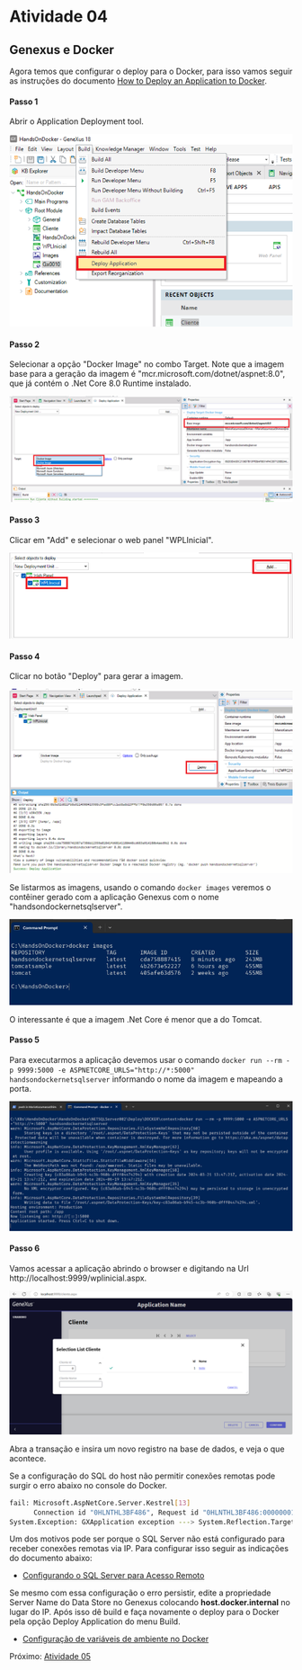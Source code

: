 # Atividade 04

## Genexus e Docker

Agora temos que configurar o deploy para o Docker, para isso vamos seguir as instruções do documento [How to Deploy an Application to Docker](https://wiki.genexus.com/commwiki/servlet/wiki?36951,How+to+Deploy+an+Application+to+Docker).

#### Passo 1

Abrir o Application Deployment tool.

![Application Deployment tool](imagens/deployapptool.png)

#### Passo 2

Selecionar a opção "Docker Image" no combo Target. Note que a imagem base para a geração da imagem é "mcr.microsoft.com/dotnet/aspnet:8.0", que já contém o .Net Core 8.0 Runtime instalado. 

![Docker Image](imagens/deploytarget.png)

#### Passo 3

Clicar em "Add" e selecionar o web panel "WPLInicial".

![main program](imagens/deploymain.png)

#### Passo 4

Clicar no botão "Deploy" para gerar a imagem.

![build image](imagens/deploybuildimage.png)

Se listarmos as imagens, usando o comando `docker images` veremos o contêiner gerado com a aplicação Genexus com o nome "handsondockernetsqlserver".

![docker images](imagens/dockerlistimage.png)

O interessante é que a imagem .Net Core é menor que a do Tomcat.

#### Passo 5

Para executarmos a aplicação devemos usar o comando `docker run --rm -p 9999:5000 -e ASPNETCORE_URLS="http://*:5000" handsondockernetsqlserver` informando o nome da imagem e mapeando a porta.

![docker run](imagens/dockerrun.png)

#### Passo 6

Vamos acessar a aplicação abrindo o browser e digitando na Url http://localhost:9999/wplinicial.aspx.

![web app gx no docker](imagens/apprundocker.png)


Abra a transação e insira um novo registro na base de dados, e veja o que acontece.

Se a configuração do SQL do host não permitir conexões remotas pode surgir o erro abaixo no console do Docker.

```bash
fail: Microsoft.AspNetCore.Server.Kestrel[13]
      Connection id "0HLNTHL3BF486", Request id "0HLNTHL3BF486:00000001": An unhandled exception was thrown by the application.
System.Exception: GXApplication exception ---> System.Reflection.TargetInvocationException: Exception has been thrown by the target of an invocation. ---> GeneXus.Data.GxADODataException: Type:GeneXus.Data.GxADODataException.A network-related or instance-specific error occurred while establishing a connection to SQL Server. The server was not found or was not accessible. Verify that the instance name is correct and that SQL Server is configured to allow remote connections. 
```
Um dos motivos pode ser porque o SQL Server não está configurado para receber conexões remotas via IP. Para configurar isso seguir as indicações do documento abaixo:

- [Configurando o SQL Server para Acesso Remoto](pdfs/Configurando-o-SQL-Server-para-Acesso-Remoto.pdf)

Se mesmo com essa configuração o erro persistir, edite a propriedade Server Name do Data Store no Genexus colocando **host.docker.internal** no lugar do IP. Após isso dê build e faça novamente o deploy para o Docker pela opção Deploy Application do menu Build.

- [Configuração de variáveis de ambiente no Docker](https://wiki.genexus.com/commwiki/wiki?53336,Application+Configuration+using+Environment+Variables+in+.NET+and+Java)

Próximo: [Atividade 05](05-atividade.md)